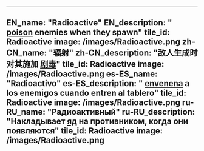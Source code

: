---

EN_name: "Radioactive"
EN_description: " <u>poison</u> enemies when they spawn"
tile_id: Radioactive
image: /images/Radioactive.png
zh-CN_name: "辐射"
zh-CN_description: "敌人生成时对其施加 <u>剧毒</u>"
tile_id: Radioactive
image: /images/Radioactive.png
es-ES_name: "Radioactivo"
es-ES_description: " <u>envenena</u> a los enemigos cuando entren al tablero"
tile_id: Radioactive
image: /images/Radioactive.png
ru-RU_name: "Радиоактивный"
ru-RU_description: "Накладывает  <u>яд</u> на противником, когда они появляются"
tile_id: Radioactive
image: /images/Radioactive.png
---
